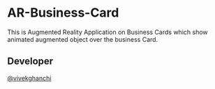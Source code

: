 # AR-Business-Card

This is Augmented Reality Application on Business Cards which show  animated augmented object over the business Card.


## Developer

 [@vivekghanchi](https://github.com/vivekghanchi)
